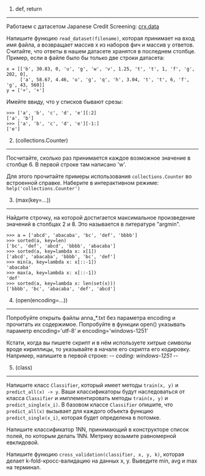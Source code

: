 1. def, return
--------------

Работаем с датасетом Japanese Credit Screening: [crx.data](crx.data.txt)

Напишите функцию `read_dataset(filename)`, которая принимает на вход имя файла, а возвращает массив x из наборов фич и массив y ответов. Считайте, что ответы в нашем датасете хранятся в последнем столбце. Пример, если в файле было бы только две строки датасета:

    x = [['b', 30.83, 0, 'u', 'g', 'w', 'v', 1.25, 't', 't', 1, 'f', 'g', 202, 0],
         ['a', 58.67, 4.46, 'u', 'g', 'q', 'h', 3.04, 't', 't', 6, 'f', 'g', 43, 560]]
    y = ['+', '+']

Имейте ввиду, что у списков бывают срезы:

    >>> ['a', 'b', 'c', 'd', 'e'][:2]
    ['a', 'b']
    >>> ['a', 'b', 'c', 'd', 'e'][-1:]
    ['e']



2. (collections.Counter)
------------------------

Посчитайте, сколько раз принимается каждое возможное значение в столбце 6. В первой строке там написано 'w'.

Для этого прочитайте примеры использования `collections.Counter` во встроенной справке. Наберите в интерактивном режиме:
`help('collections.Counter')`



3. (max(key=...))
-----------------

Найдите строчку, на которой достигается максимальное произведение значений в столбцах 2 и 8. Это называется в литературе "argmin".

    >>> a = ['abcd', 'abacaba', 'bc', 'def', 'bbbb']
    >>> sorted(a, key=len)
    ['bc', 'def', 'abcd', 'bbbb', 'abacaba']
    >>> sorted(a, key=lambda x: x[1])
    ['abcd', 'abacaba', 'bbbb', 'bc', 'def']
    >>> min(a, key=lambda x: x[::-1])
    'abacaba'
    >>> max(a, key=lambda x: x[::-1])
    'def'
    >>> sorted(a, key=lambda x: len(set(x)))
    ['bbbb', 'bc', 'abacaba', 'def', 'abcd']



4. (open(encoding=...))
-----------------------

Попробуйте открыть файлы anna_*.txt без параметра encoding и прочитать их содержимое. 
Попробуйте в функции open() указывать параметр encoding='utf-8' и encoding='windows-1251'

Кстати, когда вы пишете скрипт и в нём используете хитрые символы вроде кириллицы, то указывайте в начале его скрипта его кодировку.
Например, напишите в первой строке:
-*- coding: windows-1251 -*-



5. (class)
----------

Напишите класс `Classifier`, который имеет методы `train(x, y)` и `predict_all(x) -> y`. Ваши классификаторы будут наследоваться от класса `Classifier` 
и имплементировать методы `train(x, y)` и `predict_single(x_i)`. В базовом классе `Classifier` опишите, что `predict_all(x)` вызывает для каждого объекта функцию `predict_single(x_i)`, которая будет определена в потомке.

Напишите классификатор 1NN, принимающий в конструкторе список полей, по которым делать 1NN. Метрику возьмите равномерной евклидовой.

Напишите функцию `cross_validation(classifier, x, y, k)`, которая делает k-fold-кросс-валидацию на данных x, y. Выведите min, avg и max на терминал.

